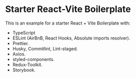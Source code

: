 # Starter React-Vite Boilerplate

This is an example for a starter React + Vite Boilerplate with:

- TypeScript
- ESLint (AirBnB, React Hooks, Absolute imports resolver).
- Prettier.
- Husky, Commitlint, Lint-staged.
- Axios.
- styled-components.
- Redux-Toolkit.
- Storybook.
